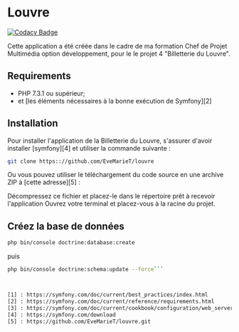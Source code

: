 # Louvre

[![Codacy Badge](https://api.codacy.com/project/badge/Grade/57a85008041e40c891708bfa0a2839a0)](https://app.codacy.com/app/EveMarieT/louvre?utm_source=github.com&utm_medium=referral&utm_content=EveMarieT/louvre&utm_campaign=Badge_Grade_Dashboard)

Cette application a été créée dans le cadre de ma formation Chef de Projet Multimédia option développement, pour le le projet 4 
"Billetterie du Louvre". 

Requirements
------------

* PHP 7.3.1 ou supérieur;
* et [les éléments nécessaires à la bonne exécution de Symfony][2]

Installation
-----------
Pour installer l'application de la Billetterie du Louvre, s'assurer d'avoir installer [symfony][4] et utiliser la commande suivante :

```bash
git clone https:://github.com/EveMarieT/louvre
```

Ou vous pouvez utiliser le téléchargement du code source en une archive ZIP à [cette adresse][5] : 

Décompressez ce fichier et placez-le dans le répertoire prêt à recevoir l'application
Ouvrez votre terminal et placez-vous à la racine du projet.

Créez la base de données
------------------------

```bash
php bin/console doctrine:database:create
```
puis 
```bash
php bin/console doctrine:schema:update --force```



[1] : https://symfony.com/doc/current/best_practices/index.html
[2] : https://symfony.com/doc/current/reference/requirements.html
[3] : https://symfony.com/doc/current/cookbook/configuration/web_server_configuration.html
[4] : https://symfony.com/download
[5] : https://github.com/EveMarieT/louvre.git
